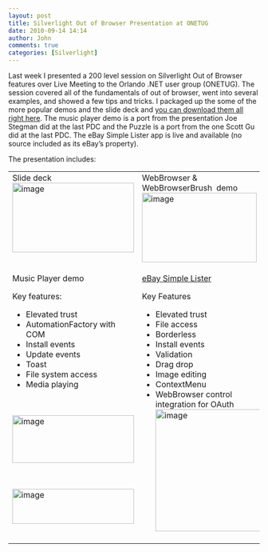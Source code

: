 ```yaml
---
layout: post
title: Silverlight Out of Browser Presentation at ONETUG
date: 2010-09-14 14:14
author: John
comments: true
categories: [Silverlight]
---
```

<p>Last week I presented a 200 level session on Silverlight Out of Browser features over Live Meeting to the Orlando .NET user group (ONETUG). The session covered all of the fundamentals of out of browser, went into several examples, and showed a few tips and tricks. I packaged up the some of the more popular demos and the slide deck and <a href="/wp-content/uploads/files/downloads/ONETUG201009.zip">you can download them all right here</a>. The music player demo is a port from the presentation Joe Stegman did at the last PDC and the Puzzle is a port from the one Scott Gu did at the last PDC. The eBay Simple Lister app is live and available (no source included as its eBay’s property).</p>  <p>The presentation includes:</p>  <table border="0" cellspacing="8" cellpadding="8" width="566"><tbody>     <tr>       <td valign="top" width="220">Slide deck <a href="/wp-content/uploads/files/media/image/WindowsLiveWriter/SilverlightOutofBrowserPresentationatONE_9A7D/image_2.png">           <br /><img style="border-right-width: 0px; display: inline; border-top-width: 0px; border-bottom-width: 0px; border-left-width: 0px" title="image" border="0" alt="image" src="/wp-content/uploads/files/media/image/WindowsLiveWriter/SilverlightOutofBrowserPresentationatONE_9A7D/image_thumb.png" width="244" height="139" /></a>&#160; <br /></td>        <td valign="top" width="320">WebBrowser &amp; WebBrowserBrush&#160; demo          <br /><a href="/wp-content/uploads/files/media/image/WindowsLiveWriter/SilverlightOutofBrowserPresentationatONE_9A7D/image_4.png"><img style="border-right-width: 0px; display: inline; border-top-width: 0px; border-bottom-width: 0px; border-left-width: 0px" title="image" border="0" alt="image" src="/wp-content/uploads/files/media/image/WindowsLiveWriter/SilverlightOutofBrowserPresentationatONE_9A7D/image_thumb_1.png" width="230" height="139" /></a></td>     </tr>      <tr>       <td valign="top" width="220">         <p>Music Player demo </p>          <p>Key features:</p>          <ul>           <li>Elevated trust </li>            <li>AutomationFactory with COM </li>            <li>Install events </li>            <li>Update events </li>            <li>Toast </li>            <li>File system access </li>            <li>Media playing </li>         </ul>          <p>&#160;</p>          <p><a href="/wp-content/uploads/files/media/image/WindowsLiveWriter/SilverlightOutofBrowserPresentationatONE_9A7D/image_6.png"><img style="border-right-width: 0px; display: inline; border-top-width: 0px; border-bottom-width: 0px; border-left-width: 0px" title="image" border="0" alt="image" src="/wp-content/uploads/files/media/image/WindowsLiveWriter/SilverlightOutofBrowserPresentationatONE_9A7D/image_thumb_2.png" width="244" height="95" /></a></p>          <p>&#160;</p>          <p><a href="/wp-content/uploads/files/media/image/WindowsLiveWriter/SilverlightOutofBrowserPresentationatONE_9A7D/image_8.png"><img style="border-right-width: 0px; display: inline; border-top-width: 0px; border-bottom-width: 0px; border-left-width: 0px" title="image" border="0" alt="image" src="/wp-content/uploads/files/media/image/WindowsLiveWriter/SilverlightOutofBrowserPresentationatONE_9A7D/image_thumb_3.png" width="244" height="70" /></a> </p>       </td>        <td valign="top" width="320">         <p><a href="http://garden.ebay.com">eBay Simple Lister</a> </p>          <p>Key Features</p>          <ul>           <li>Elevated trust </li>            <li>File access </li>            <li>Borderless </li>            <li>Install events </li>            <li>Validation </li>            <li>Drag drop </li>            <li>Image editing </li>            <li>ContextMenu </li>            <li>WebBrowser control integration for OAuth              <br /><a href="http://garden.ebay.com"><img style="border-right-width: 0px; display: inline; border-top-width: 0px; border-bottom-width: 0px; border-left-width: 0px" title="image" border="0" alt="image" src="/wp-content/uploads/files/media/image/WindowsLiveWriter/SilverlightOutofBrowserPresentationatONE_9A7D/image_11.png" width="212" height="244" /></a> </li>         </ul>       </td>     </tr>   </tbody></table>

